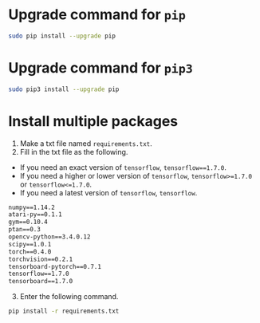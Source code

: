 # Upgrade command for `pip`
```bash
sudo pip install --upgrade pip
```

# Upgrade command for `pip3`
```bash
sudo pip3 install --upgrade pip
```

# Install multiple packages
1. Make a txt file named `requirements.txt`.
2. Fill in the txt file as the following.
  * If you need an exact version of `tensorflow`, `tensorflow==1.7.0`.
  * If you need a higher or lower version of `tensorflow`, `tensorflow>=1.7.0` or `tensorflow<=1.7.0`.
  * If you need a latest version of `tensorflow`, `tensorflow`.
```txt
numpy==1.14.2
atari-py==0.1.1
gym==0.10.4
ptan==0.3
opencv-python==3.4.0.12
scipy==1.0.1
torch==0.4.0
torchvision==0.2.1
tensorboard-pytorch==0.7.1
tensorflow==1.7.0
tensorboard==1.7.0
```
3. Enter the following command.
```bash
pip install -r requirements.txt
```

